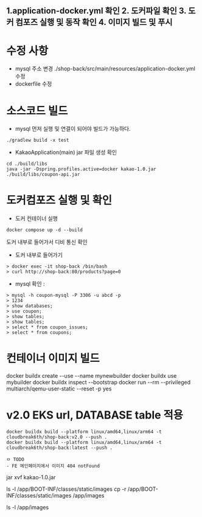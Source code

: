 1.application-docker.yml 확인
2. 도커파일 확인
3. 도커 컴포즈 실행 및 동작 확인
4. 이미지 빌드 및 푸시
---------------------------
# 수정 사항
- mysql 주소 변경 ./shop-back/src/main/resources/application-docker.yml 수정 
- dockerfile 수정

# 소스코드 빌드
- mysql 먼저 실행 및 연결이 되어야 빌드가 가능하다.
```
./gradlew build -x test
```

- KakaoApplication(main) jar 파일 생성 확인
```
cd ./build/libs
java -jar -Dspring.profiles.active=docker kakao-1.0.jar
./build/libs/coupon-api.jar
```

# 도커컴포즈 실행 및 확인
- 도커 컨테이너 실행
```
docker compose up -d --build
```

도커 내부로 들어가서 디비 통신 확인
- 도커 내부로 들어가기
```
> docker exec -it shop-back /bin/bash
> curl http://shop-back:80/products?page=0
```
- mysql 확인 :
```
> mysql -h coupon-mysql -P 3306 -u abcd -p
> 1234
> show databases;
> use coupon;
> show tables;
> show tables;
> select * from coupon_issues;
> select * from coupons;
```

# 컨테이너 이미지 빌드
docker buildx create --use --name mynewbuilder
docker buildx use mybuilder
docker buildx inspect --bootstrap
docker run --rm --privileged multiarch/qemu-user-static --reset -p yes

# v2.0 EKS url, DATABASE table 적용
```
docker buildx build --platform linux/amd64,linux/arm64 -t cloudbreak6th/shop-back:v2.0 --push .
docker buildx build --platform linux/amd64,linux/arm64 -t cloudbreak6th/shop-back:latest --push .

ㅁ TODO
- FE 메인페이지에서 이미지 404 notFound 
```
jar xvf kakao-1.0.jar

ls -l /app/BOOT-INF/classes/static/images
cp -r /app/BOOT-INF/classes/static/images /app/images

ls -l /app/images
```

